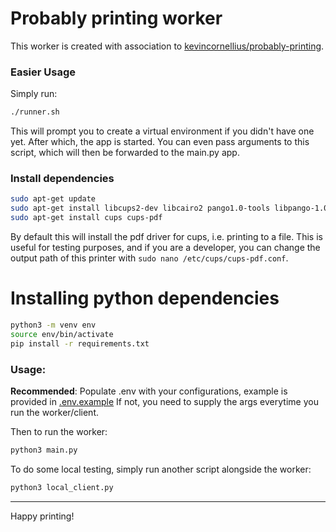 # Probably printing worker
This worker is created with association to [kevincornellius/probably-printing](https://github.com/kevincornellius/probably-printing).

### Easier Usage
Simply run:
```sh
./runner.sh
```
This will prompt you to create a virtual environment if you didn't have one yet. After which, the app is started. You can even pass arguments to this script, which will then be forwarded to the main.py app.

### Install dependencies
```sh
sudo apt-get update
sudo apt-get install libcups2-dev libcairo2 pango1.0-tools libpango-1.0-0 libpangocairo-1.0-0 libgdk-pixbuf2.0-0 libffi-dev shared-mime-info fonts-dejavu
sudo apt-get install cups cups-pdf
```
By default this will install the pdf driver for cups, i.e. printing to a file. This is useful for testing purposes, and if you are a developer, you can change the output path of this printer with `sudo nano /etc/cups/cups-pdf.conf`.

# Installing python dependencies
```sh
python3 -m venv env
source env/bin/activate
pip install -r requirements.txt
```


### Usage:
**Recommended**: Populate .env with your configurations, example is provided in [.env.example](./.env.example)
If not, you need to supply the args everytime you run the worker/client.

Then to run the worker:
```sh
python3 main.py
```

To do some local testing, simply run another script alongside the worker:
```sh
python3 local_client.py
```

---
Happy printing!
